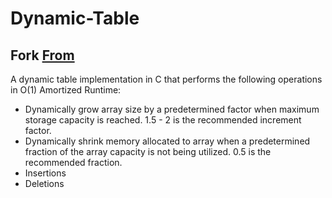 # Dynamic-Table

## Fork [From](https://github.com/priyabagaria/Dynamic-Table.git)
A dynamic table implementation in C that performs the following operations in O(1) Amortized Runtime:
* Dynamically grow array size by a predetermined factor when maximum storage capacity is reached. 1.5 - 2 is the recommended increment factor.
* Dynamically shrink memory allocated to array when a predetermined fraction of the array capacity is not being utilized. 0.5 is the recommended fraction.  
* Insertions
* Deletions
